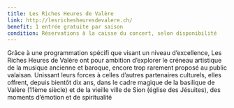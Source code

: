 ```yaml
---
title: Les Riches Heures de Valère
link: http://lesrichesheuresdevalere.ch/
benefit: 1 entrée gratuite par saison
condition: Réservations à la caisse du concert, selon disponibilité
---
```


Grâce à une programmation
spécifi que visant un niveau
d’excellence, Les Riches Heures
de Valère ont pour ambition
d’explorer le créneau artistique
de la musique ancienne et baroque,
encore trop rarement
proposé au public valaisan.
Unissant leurs forces à celles
d’autres partenaires culturels,
elles offrent, depuis bientôt dix
ans, dans le cadre magique de
la basilique de Valère (11ème
siècle) et de la vieille ville de
Sion (église des Jésuites), des
moments d’émotion et de spiritualité
